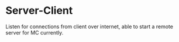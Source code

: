 Server-Client
=============

Listen for connections from client over internet, able to start a remote server for MC currently. 
